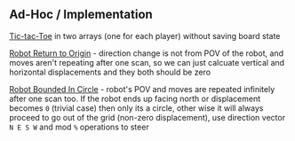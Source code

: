 ## Ad-Hoc / Implementation
[Tic-tac-Toe](https://leetcode.com/problems/find-winner-on-a-tic-tac-toe-game/solutions/441422/java-python-c-0ms-short-and-simple-all-8-ways-to-win-in-one-array/) in two arrays (one for each player) without saving board state

[Robot Return to Origin](https://leetcode.com/problems/robot-return-to-origin/) - direction change is not from POV of the robot, and moves aren't repeating after one scan, so we can just calcuate vertical and horizontal displacements and they both should be zero

[Robot Bounded In Circle](https://leetcode.com/problems/robot-bounded-in-circle/) - robot's POV and moves are repeated infinitely after one scan too. If the robot ends up facing north or displacement becomes `0` (trivial case) then only its a circle, other wise it will always proceed to go out of the grid (non-zero displacement), use direction vector `N E S W` and mod `%` operations to steer
